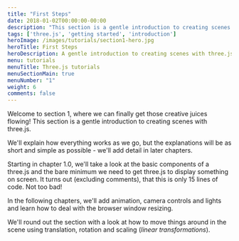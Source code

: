 ```yaml
---
title: "First Steps"
date: 2018-01-02T00:00:00-00:00
description: "This section is a gentle introduction to creating scenes with three.js. Starting in chapter 1.0, we'll take a look at the basic components of a three.js and the bare minimum we need to get three.js to display something on screen and go from there"
tags: ['three.js', 'getting started', 'introduction']
heroImage: /images/tutorials/section1-hero.jpg
heroTitle: First Steps
heroDescription: A gentle introduction to creating scenes with three.js
menu: tutorials
menuTitle: Three.js tutorials
menuSectionMain: true
menuNumber: "1"
weight: 6
comments: false
---
```


Welcome to section 1, where we can finally get those creative juices flowing! This section is a gentle introduction to creating scenes with three.js.

We'll explain how everything works as we go, but the explanations will be as short and simple as possible - we'll add detail in later chapters.

Starting in chapter 1.0, we'll take a look at the basic components of a three.js and the bare minimum we need to get three.js to display something on screen. It turns out (excluding comments), that this is only 15 lines of code. Not too bad!

In the following chapters, we'll add animation, camera controls and lights and learn how to deal with the browser window resizing.

We'll round out the section with a look at how to move things around in the scene using translation, rotation and scaling (_linear transformations_).
